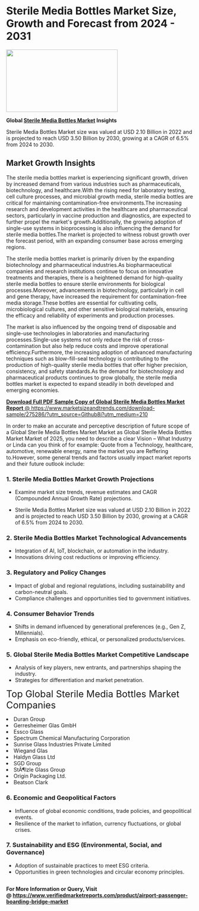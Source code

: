 <H1>Sterile Media Bottles Market Size, Growth and Forecast from 2024 - 2031</H1><img class="aligncenter size-medium wp-image-584254" src="https://thirdeyenews.in/wp-content/uploads/2024/09/Global-Market-Research-300x168.jpeg" alt="" width="300" height="168" /><p><strong>Global&nbsp;<a href="https://www.marketsizeandtrends.com/download-sample/275286/?utm_source=Github8j?utm_medium=210">Sterile Media Bottles Market</a> Insights</strong></p><p>Sterile Media Bottles Market size was valued at USD 2.10 Billion in 2022 and is projected to reach USD 3.50 Billion by 2030, growing at a CAGR of 6.5% from 2024 to 2030.</p><p><h2>Market Growth Insights</h2> <p>The sterile media bottles market is experiencing significant growth, driven by increased demand from various industries such as pharmaceuticals, biotechnology, and healthcare.With the rising need for laboratory testing, cell culture processes, and microbial growth media, sterile media bottles are critical for maintaining contamination-free environments.The increasing research and development activities in the healthcare and pharmaceutical sectors, particularly in vaccine production and diagnostics, are expected to further propel the market's growth.Additionally, the growing adoption of single-use systems in bioprocessing is also influencing the demand for sterile media bottles.The market is projected to witness robust growth over the forecast period, with an expanding consumer base across emerging regions.</p> <p><a href="#"></a></p> <p>The sterile media bottles market is primarily driven by the expanding biotechnology and pharmaceutical industries.As biopharmaceutical companies and research institutions continue to focus on innovative treatments and therapies, there is a heightened demand for high-quality sterile media bottles to ensure sterile environments for biological processes.Moreover, advancements in biotechnology, particularly in cell and gene therapy, have increased the requirement for contamination-free media storage.These bottles are essential for cultivating cells, microbiological cultures, and other sensitive biological materials, ensuring the efficacy and reliability of experiments and production processes.</p> <p>The market is also influenced by the ongoing trend of disposable and single-use technologies in laboratories and manufacturing processes.Single-use systems not only reduce the risk of cross-contamination but also help reduce costs and improve operational efficiency.Furthermore, the increasing adoption of advanced manufacturing techniques such as blow-fill-seal technology is contributing to the production of high-quality sterile media bottles that offer higher precision, consistency, and safety standards.As the demand for biotechnology and pharmaceutical products continues to grow globally, the sterile media bottles market is expected to expand steadily in both developed and emerging economies.</p> <p><a href="#"></p><p><span class=""><strong>Download Full PDF Sample Copy of Global Sterile Media Bottles Market Report</strong> @ <a href="https://www.marketsizeandtrends.com/download-sample/275286/?utm_source=Github8j?utm_medium=210" target="_blank">https://www.marketsizeandtrends.com/download-sample/275286/?utm_source=Github8j?utm_medium=210</a></span></p><p>In order to make an accurate and perceptive description of future scope of a Global&nbsp;Sterile Media Bottles Market Market as Global&nbsp;Sterile Media Bottles Market Market of 2025, you need to describe a clear Vision &ndash; What Industry or Linda can you think of for example: Quote from a Technology, healthcare, automotive, renewable energy, name the market you are Reffering to.However, some general trends and factors usually impact market reports and their future outlook include:</p><h3>1.&nbsp;<strong>Sterile Media Bottles Market Growth Projections</strong></h3><ul><li>Examine market size trends, revenue estimates and CAGR (Compounded Annual Growth Rate) projections.</li><li><p>Sterile Media Bottles Market size was valued at USD 2.10 Billion in 2022 and is projected to reach USD 3.50 Billion by 2030, growing at a CAGR of 6.5% from 2024 to 2030.</p></li></ul><h3>2.&nbsp;<strong>Sterile Media Bottles Market Technological Advancements</strong></h3><ul><li>Integration of AI, IoT, blockchain, or automation in the industry.</li><li>Innovations driving cost reductions or improving efficiency.</li></ul><h3>3.&nbsp;<strong>Regulatory and Policy Changes</strong></h3><ul><li>Impact of global and regional regulations, including sustainability and carbon-neutral goals.</li><li>Compliance challenges and opportunities tied to government initiatives.</li></ul><h3>4.&nbsp;<strong>Consumer Behavior Trends</strong></h3><ul><li>Shifts in demand influenced by generational preferences (e.g., Gen Z, Millennials).</li><li>Emphasis on eco-friendly, ethical, or personalized products/services.</li></ul><h3>5.&nbsp;<strong>Global Sterile Media Bottles Market Competitive Landscape</strong></h3><ul><li>Analysis of key players, new entrants, and partnerships shaping the industry.</li><li>Strategies for differentiation and market penetration.</li></ul><p data-pm-slice="1 1 []"><span style="color: inherit; font-family: inherit; font-size: 25px;">Top Global Sterile Media Bottles Market Companies</span></p><div class="" data-test-id=""><p><li>Duran Group</li><li> Gerresheimer Glas GmbH</li><li> Essco Glass</li><li> Spectrum Chemical Manufacturing Corporation</li><li> Sunrise Glass Industries Private Limited</li><li> Wiegand Glas</li><li> Haldyn Glass Ltd</li><li> SGD Group</li><li> StÃ¶lzle Glass Group</li><li> Origin Packaging Ltd.</li><li> Beatson Clark</li></p></div><h3>6.&nbsp;<strong>Economic and Geopolitical Factors</strong></h3><ul><li>Influence of global economic conditions, trade policies, and geopolitical events.</li><li>Resilience of the market to inflation, currency fluctuations, or global crises.</li></ul><h3>7.&nbsp;<strong>Sustainability and ESG (Environmental, Social, and Governance)</strong></h3><ul><li>Adoption of sustainable practices to meet ESG criteria.</li><li>Opportunities in green technologies and circular economy principles.</li></ul><h2><strong style="font-size: 14px;">For More Information or Query, Visit @&nbsp;</strong><a style="background-color: #ffffff; font-size: 14px;" href="https://www.marketsizeandtrends.com/report/sterile-media-bottles-market/" target="_blank">https://www.verifiedmarketreports.com/product/airport-passenger-boarding-bridge-market</a></h2>